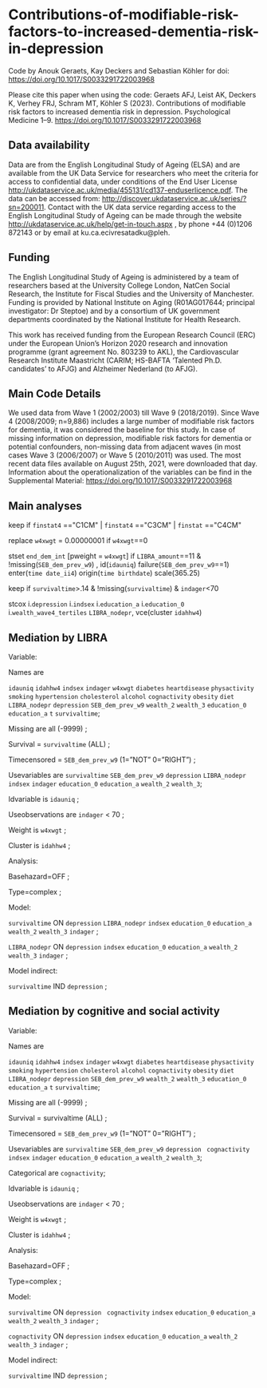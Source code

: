 # Contributions-of-modifiable-risk-factors-to-increased-dementia-risk-in-depression

Code by Anouk Geraets, Kay Deckers and Sebastian Köhler for doi: https://doi.org/10.1017/S0033291722003968 

Please cite this paper when using the code: Geraets AFJ, Leist AK, Deckers K, Verhey FRJ, Schram MT, Köhler S (2023). Contributions of modifiable risk factors to increased dementia risk in depression. Psychological Medicine 1–9. https://doi.org/10.1017/S0033291722003968 

## Data availability

Data are from the English Longitudinal Study of Ageing (ELSA) and are available from the UK Data Service for researchers who meet the criteria for access to confidential data, under conditions of the End User License http://ukdataservice.ac.uk/media/455131/cd137-enduserlicence.pdf. The data can be accessed from: http://discover.ukdataservice.ac.uk/series/?sn=200011.  Contact with the UK data service regarding access to the English Longitudinal Study of Ageing can be made through the website http://ukdataservice.ac.uk/help/get-in-touch.aspx , by phone +44 (0)1206 872143 or by email at ku.ca.ecivresatadku@pleh. 

## Funding

The English Longitudinal Study of Ageing is administered by a team of researchers based at the University College London, NatCen Social Research, the Institute for Fiscal Studies and the University of Manchester. Funding is provided by National Institute on Aging (R01AG017644; principal investigator: Dr Steptoe) and by a consortium of UK government departments coordinated by the National Institute for Health Research. 

This work has received funding from the European Research Council (ERC) under the European Union’s Horizon 2020 research and innovation programme (grant agreement No. 803239 to AKL), the Cardiovascular Research Institute Maastricht (CARIM; HS-BAFTA ‘Talented Ph.D. candidates’ to AFJG) and Alzheimer Nederland (to AFJG).

## Main Code Details

We used data from Wave 1 (2002/2003) till Wave 9 (2018/2019). Since Wave 4 (2008/2009; n=9,886) includes a large number of modifiable risk factors for dementia, it was considered the baseline for this study. In case of missing information on depression, modifiable risk factors for dementia or potential confounders, non-missing data from adjacent waves (in most cases Wave 3 (2006/2007) or Wave 5 (2010/2011) was used. The most recent data files available on August 25th, 2021, were downloaded that day. Information about the operationalization of the variables can be find in the Supplemental Material: https://doi.org/10.1017/S0033291722003968 

## Main analyses

keep if `finstat4` =="C1CM" | `finstat4` =="C3CM" | `finstat` =="C4CM" 

replace `w4xwgt` = 0.00000001 if `w4xwgt`==0

stset `end_dem_int` [pweight = `w4xwgt`] if `LIBRA_amount`==11 & !missing(`SEB_dem_prev_w9`) , id(`idauniq`) failure(`SEB_dem_prev_w9`==1) enter(`time date_ii4`) origin(`time birthdate`) scale(365.25)

keep if `survivaltime`>.14 & !missing(`survivaltime`) & `indager`<70

stcox i.`depression` i.`indsex` i.`education_a` i.`education_0` i.`wealth_wave4_tertiles` `LIBRA_nodepr`, vce(cluster `idahhw4`)

## Mediation by LIBRA

Variable:

Names are

`idauniq` `idahhw4` `indsex` `indager` `w4xwgt` `diabetes` `heartdisease` `physactivity` `smoking` `hypertension` `cholesterol` `alcohol` `cognactivity` `obesity` `diet` `LIBRA_nodepr` `depression` `SEB_dem_prev_w9` `wealth_2` `wealth_3` `education_0` `education_a` `t` `survivaltime`;

Missing are all (-9999) ;

Survival = `survivaltime` (ALL) ;

Timecensored = `SEB_dem_prev_w9` (1=”NOT” 0=”RIGHT”) ;

Usevariables are `survivaltime` `SEB_dem_prev_w9` `depression` `LIBRA_nodepr` `indsex` `indager` `education_0` `education_a` `wealth_2` `wealth_3`;

Idvariable is `idauniq` ;

Useobservations are  `indager` < 70 ;

Weight is `w4xwgt` ;

Cluster is `idahhw4` ;

Analysis:

Basehazard=OFF ;

Type=complex ;

Model:

`survivaltime`  ON `depression` `LIBRA_nodepr` `indsex` `education_0` `education_a` `wealth_2` `wealth_3` `indager` ;

`LIBRA_nodepr` ON `depression` `indsex` `education_0` `education_a` `wealth_2` `wealth_3` `indager` ;

Model indirect:
     
`survivaltime`  IND `depression` ;

## Mediation by cognitive and social activity

Variable:

Names are
 
`idauniq` `idahhw4` `indsex` `indager` `w4xwgt` `diabetes` `heartdisease` `physactivity` `smoking` `hypertension` `cholesterol` `alcohol` `cognactivity` `obesity` `diet` `LIBRA_nodepr` `depression` `SEB_dem_prev_w9` `wealth_2` `wealth_3` `education_0` `education_a` `t` `survivaltime`;
 
 Missing are all (-9999) ;
 
 Survival = survivaltime (ALL) ;
 
 Timecensored = `SEB_dem_prev_w9` (1=”NOT” 0=”RIGHT”) ;
 
 Usevariables are `survivaltime` `SEB_dem_prev_w9` `depression` ` cognactivity` `indsex` `indager` `education_0` `education_a` `wealth_2` `wealth_3`;
 
 Categorical are `cognactivity`;
 
 Idvariable is `idauniq` ;
 
 Useobservations are  `indager` < 70 ;
 
 Weight is `w4xwgt` ;
 
 Cluster is `idahhw4` ;
 
 Analysis:
 
 Basehazard=OFF ;
 
 Type=complex ;
 
 Model:
 
 `survivaltime`  ON `depression` ` cognactivity` `indsex` `education_0` `education_a` `wealth_2` `wealth_3` `indager` ;
 
 `cognactivity` ON `depression` `indsex` `education_0` `education_a` `wealth_2` `wealth_3` `indager` ;
 
 Model indirect:
 
 `survivaltime`  IND `depression` ;
